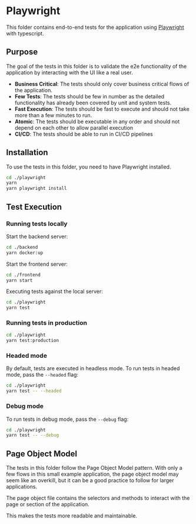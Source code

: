# Playwright

This folder contains end-to-end tests for the application using [Playwright](https://playwright.dev/) with typescript.

##  Purpose

The goal of the tests in this folder is to validate the e2e functionality of the application by interacting with the UI like a real user.

- **Business Critical**: The tests should only cover business critical flows of the application.
- **Few Tests**: The tests should be few in number as the detailed functionality has already been covered by unit and system tests.
- **Fast Execution**: The tests should be fast to execute and should not take more than a few minutes to run.
- **Atomic**: The tests should be executable in any order and should not depend on each other to allow parallel execution
- **CI/CD**: The tests should be able to run in CI/CD pipelines

## Installation

To use the tests in this folder, you need to have Playwright installed. 

```bash
cd ./playwright
yarn
yarn playwright install
```

## Test Execution

### Running tests locally

Start the backend server:
```bash
cd ./backend
yarn docker:up
```

Start the frontend server:
```bash
cd ./frontend
yarn start
```

Executing tests against the local server:

```bash
cd ./playwright
yarn test
```

### Running tests in production

```bash
cd ./playwright
yarn test:production
```

### Headed mode

By default, tests are executed in headless mode. To run tests in headed mode, pass the `--headed` flag:

```bash
cd ./playwright
yarn test -- --headed
```

### Debug mode

To run tests in debug mode, pass the `--debug` flag:

```bash
cd ./playwright
yarn test -- --debug
```

## Page Object Model

The tests in this folder follow the Page Object Model pattern. With only a few flows in this small example application, the page object model may seem like an overkill, but it can be a good practice to follow for larger applications.

The page object file contains the selectors and methods to interact with the page or section of the application.

This makes the tests more readable and maintainable.



